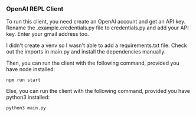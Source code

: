 ### OpenAI REPL Client

To run this client, you need create an OpenAI account and get an API key. 
Rename the .example.credentials.py file to credentials.py and add your API key. Enter your gmail address too.

I didn't create a venv so I wasn't able to add a requirements.txt file. Check out the imports in main.py and install the dependencies manually.

Then, you can run the client with the following command, provided you have node installed:

```npm run start```

Else, you can run the client with the following command, provided you have python3 installed:

```python3 main.py```